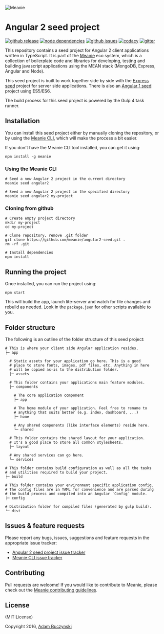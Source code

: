 ![Meanie](https://raw.githubusercontent.com/meanie/meanie/master/meanie-logo-full.png)

# Angular 2 seed project

[![github release](https://img.shields.io/github/release/meanie/angular2-seed.svg)](https://github.com/meanie/angular2-seed/releases)
[![node dependencies](https://david-dm.org/meanie/angular2-seed.svg)](https://david-dm.org/meanie/angular2-seed)
[![github issues](https://img.shields.io/github/issues/meanie/angular2-seed.svg)](https://github.com/meanie/angular2-seed/issues)
[![codacy](https://img.shields.io/codacy/e1b8317ac4694c208019de08ae012856.svg)](https://www.codacy.com/app/meanie/angular2-seed)
[![gitter](https://img.shields.io/badge/gitter-join%20chat%20%E2%86%92-brightgreen.svg)](https://gitter.im/meanie/meanie?utm_source=badge&utm_medium=badge&utm_campaign=pr-badge&utm_content=badge)

This repository contains a seed project for Angular 2 client applications written in TypeScript. It is part of the [Meanie](https://github.com/meanie/meanie) eco system, which is a collection of boilerplate code and libraries for developing, testing and building javascript applications using the MEAN stack (MongoDB, Express, Angular and Node).

This seed project is built to work together side by side with the [Express seed](https://github.com/meanie/express-seed) project for server side applications. There is also an [Angular 1 seed](https://github.com/meanie/angular-seed) project using ES5/ES6.

The build process for this seed project is powered by the Gulp 4 task runner.

## Installation
You can install this seed project either by manually cloning the repository, or by using the [Meanie CLI](https://www.npmjs.com/package/meanie), which will make the process a bit easier.

If you don't have the Meanie CLI tool installed, you can get it using:

```shell
npm install -g meanie
```

### Using the Meanie CLI
```shell
# Seed a new Angular 2 project in the current directory
meanie seed angular2

# Seed a new Angular 2 project in the specified directory
meanie seed angular2 my-project
```

### Cloning from github
```shell
# Create empty project directory
mkdir my-project
cd my-project

# Clone repository, remove .git folder
git clone https://github.com/meanie/angular2-seed.git .
rm -rf .git

# Install dependencies
npm install
```

## Running the project
Once installed, you can run the project using:

```shell
npm start
```

This will build the app, launch lite-server and watch for file changes and rebuild as needed. Look in the `package.json` for other scripts available to you.

## Folder structure

The following is an outline of the folder structure of this seed project:

```shell
# This is where your client side Angular application resides.
├─ app

  # Static assets for your application go here. This is a good
  # place to store fonts, images, pdf files, etc. Anything in here
  # will be copied as-is to the distribution folder.
  ├─ assets

  # This folder contains your applications main feature modules.
  ├─ components

    # The core application component
    ├─ app

    # The home module of your application. Feel free to rename to
    # anything that suits better (e.g. index, dashboard, ...)
    ├─ home

    # Any shared components (like interface elements) reside here.
    └─ shared

  # This folder contains the shared layout for your application.
  # It's a good place to store all common stylesheets.
  ├─ layout

  # Any shared services can go here.
  └─ services

# This folder contains build configuration as well as all the tasks
# and utilities required to build your project.
├─ build

# This folder contains your environment specific application config.
# The config files are in YAML for convenience and are parsed during
# the build process and compiled into an Angular `Config` module.
├─ config

# Distribution folder for compiled files (generated by gulp build).
└─ dist
```

## Issues & feature requests

Please report any bugs, issues, suggestions and feature requests in the appropriate issue tracker:
* [Angular 2 seed project issue tracker](https://github.com/meanie/angular2-seed/issues)
* [Meanie CLI issue tracker](https://github.com/meanie/meanie/issues)

## Contributing

Pull requests are welcome! If you would like to contribute to Meanie, please check out the [Meanie contributing guidelines](https://github.com/meanie/meanie/blob/master/CONTRIBUTING.md).

## License

(MIT License)

Copyright 2016, [Adam Buczynski](http://adambuczynski.com)

